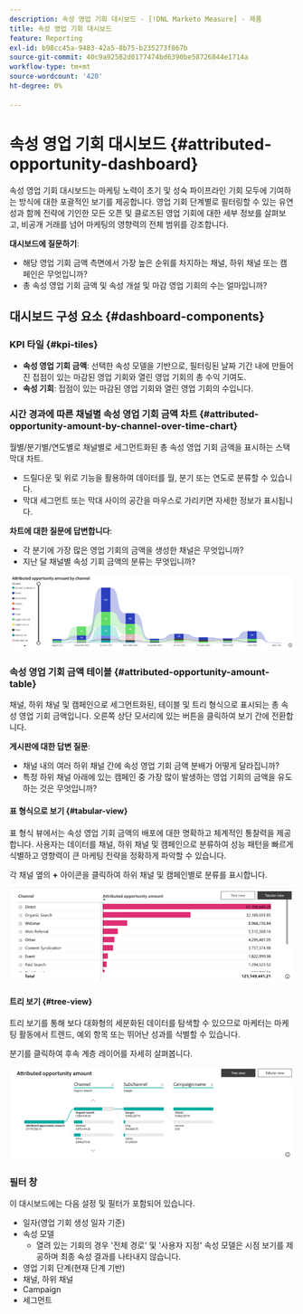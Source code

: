 ```yaml
---
description: 속성 영업 기회 대시보드 - [!DNL Marketo Measure] - 제품
title: 속성 영업 기회 대시보드
feature: Reporting
exl-id: b98cc45a-9483-42a5-8b75-b235273f867b
source-git-commit: 40c9a92582d0177474bd6390be58726844e1714a
workflow-type: tm+mt
source-wordcount: '420'
ht-degree: 0%

---
```


# 속성 영업 기회 대시보드 {#attributed-opportunity-dashboard}

속성 영업 기회 대시보드는 마케팅 노력이 초기 및 성숙 파이프라인 기회 모두에 기여하는 방식에 대한 포괄적인 보기를 제공합니다. 영업 기회 단계별로 필터링할 수 있는 유연성과 함께 전략에 기인한 모든 오픈 및 클로즈된 영업 기회에 대한 세부 정보를 살펴보고, 비공개 거래를 넘어 마케팅의 영향력의 전체 범위를 강조합니다.

**대시보드에 질문하기**:

* 해당 영업 기회 금액 측면에서 가장 높은 순위를 차지하는 채널, 하위 채널 또는 캠페인은 무엇입니까?
* 총 속성 영업 기회 금액 및 속성 개설 및 마감 영업 기회의 수는 얼마입니까?

## 대시보드 구성 요소 {#dashboard-components}

### KPI 타일 {#kpi-tiles}

* **속성 영업 기회 금액**: 선택한 속성 모델을 기반으로, 필터링된 날짜 기간 내에 만들어진 접점이 있는 마감된 영업 기회와 열린 영업 기회의 총 수익 기여도.
* **속성 기회**: 접점이 있는 마감된 영업 기회와 열린 영업 기회의 수입니다.

### 시간 경과에 따른 채널별 속성 영업 기회 금액 차트 {#attributed-opportunity-amount-by-channel-over-time-chart}

월별/분기별/연도별로 채널별로 세그먼트화된 총 속성 영업 기회 금액을 표시하는 스택 막대 차트.

* 드릴다운 및 위로 기능을 활용하여 데이터를 월, 분기 또는 연도로 분류할 수 있습니다.
* 막대 세그먼트 또는 막대 사이의 공간을 마우스로 가리키면 자세한 정보가 표시됩니다.

**차트에 대한 질문에 답변합니다**:

* 각 분기에 가장 많은 영업 기회의 금액을 생성한 채널은 무엇입니까?
* 지난 달 채널별 속성 기회 금액의 분류는 무엇입니까?

![](assets/attributed-opportunity-dashboard-1.png)

### 속성 영업 기회 금액 테이블 {#attributed-opportunity-amount-table}

채널, 하위 채널 및 캠페인으로 세그먼트화된, 테이블 및 트리 형식으로 표시되는 총 속성 영업 기회 금액입니다. 오른쪽 상단 모서리에 있는 버튼을 클릭하여 보기 간에 전환합니다.

**게시판에 대한 답변 질문**:

* 채널 내의 여러 하위 채널 간에 속성 영업 기회 금액 분배가 어떻게 달라집니까?
* 특정 하위 채널 아래에 있는 캠페인 중 가장 많이 발생하는 영업 기회의 금액을 유도하는 것은 무엇입니까?

#### 표 형식으로 보기 {#tabular-view}

표 형식 뷰에서는 속성 영업 기회 금액의 배포에 대한 명확하고 체계적인 통찰력을 제공합니다. 사용자는 데이터를 채널, 하위 채널 및 캠페인으로 분류하여 성능 패턴을 빠르게 식별하고 영향력이 큰 마케팅 전략을 정확하게 파악할 수 있습니다.

각 채널 옆의 **+** 아이콘을 클릭하여 하위 채널 및 캠페인별로 분류를 표시합니다.

![](assets/attributed-opportunity-dashboard-2.png)

#### 트리 보기 {#tree-view}

트리 보기를 통해 보다 대화형의 세분화된 데이터를 탐색할 수 있으므로 마케터는 마케팅 활동에서 트렌드, 예외 항목 또는 뛰어난 성과를 식별할 수 있습니다.

분기를 클릭하여 후속 계층 레이어를 자세히 살펴봅니다.

![](assets/attributed-opportunity-dashboard-3.png)

### 필터 창

이 대시보드에는 다음 설정 및 필터가 포함되어 있습니다.

* 일자(영업 기회 생성 일자 기준)
* 속성 모델
   * 열려 있는 기회의 경우 &#39;전체 경로&#39; 및 &#39;사용자 지정&#39; 속성 모델은 시점 보기를 제공하며 최종 속성 결과를 나타내지 않습니다.
* 영업 기회 단계(현재 단계 기반)
* 채널, 하위 채널
* Campaign
* 세그먼트
